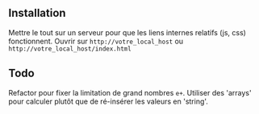 ## Installation ##

Mettre le tout sur un serveur pour que les liens internes relatifs (js, css) fonctionnent.
Ouvrir sur `http://votre_local_host` ou `http://votre_local_host/index.html`

## Todo ##

Refactor pour fixer la limitation de grand nombres `e+`. 
Utiliser des 'arrays' pour calculer plutôt que de ré-insérer les valeurs en 'string'.